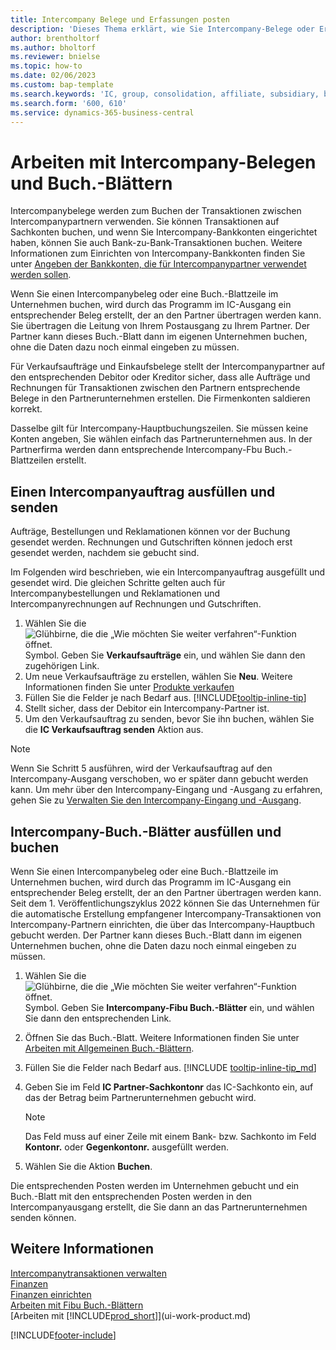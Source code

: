 ```yaml
---
title: Intercompany Belege und Erfassungen posten
description: 'Dieses Thema erklärt, wie Sie Intercompany-Belege oder Erfassungen verwenden, um Transaktionen mit Ihren Intercompany-Partnern zu buchen.'
author: brentholtorf
ms.author: bholtorf
ms.reviewer: bnielse
ms.topic: how-to
ms.date: 02/06/2023
ms.custom: bap-template
ms.search.keywords: 'IC, group, consolidation, affiliate, subsidiary, bank-to-bank'
ms.search.form: '600, 610'
ms.service: dynamics-365-business-central
---
```

# Arbeiten mit Intercompany-Belegen und Buch.-Blättern

Intercompanybelege werden zum Buchen der Transaktionen zwischen Intercompanypartnern verwenden. Sie können Transaktionen auf Sachkonten buchen, und wenn Sie Intercompany-Bankkonten eingerichtet haben, können Sie auch Bank-zu-Bank-Transaktionen buchen. Weitere Informationen zum Einrichten von Intercompany-Bankkonten finden Sie unter [Angeben der Bankkonten, die für Intercompanypartner verwendet werden sollen](intercompany-how-setup.md#specify-the-bank-accounts-to-use-for-intercompany-partners).  

Wenn Sie einen Intercompanybeleg oder eine Buch.-Blattzeile im Unternehmen buchen, wird durch das Programm im IC-Ausgang ein entsprechender Beleg erstellt, der an den Partner übertragen werden kann. Sie übertragen die Leitung von Ihrem Postausgang zu Ihrem Partner. Der Partner kann dieses Buch.-Blatt dann im eigenen Unternehmen buchen, ohne die Daten dazu noch einmal eingeben zu müssen.

Für Verkaufsaufträge und Einkaufsbelege stellt der Intercompanypartner auf den entsprechenden Debitor oder Kreditor sicher, dass alle Aufträge und Rechnungen für Transaktionen zwischen den Partnern entsprechende Belege in den Partnerunternehmen erstellen. Die Firmenkonten saldieren korrekt.

Dasselbe gilt für Intercompany-Hauptbuchungszeilen. Sie müssen keine Konten angeben, Sie wählen einfach das Partnerunternehmen aus. In der Partnerfirma werden dann entsprechende Intercompany-Fbu Buch.-Blattzeilen erstellt.

## Einen Intercompanyauftrag ausfüllen und senden

Aufträge, Bestellungen und Reklamationen können vor der Buchung gesendet werden. Rechnungen und Gutschriften können jedoch erst gesendet werden, nachdem sie gebucht sind.

Im Folgenden wird beschrieben, wie ein Intercompanyauftrag ausgefüllt und gesendet wird. Die gleichen Schritte gelten auch für Intercompanybestellungen und Reklamationen und Intercompanyrechnungen auf Rechnungen und Gutschriften.  

1. Wählen Sie die ![Glühbirne, die die „Wie möchten Sie weiter verfahren“-Funktion öffnet.](media/ui-search/search_small.png "Sagen Sie mir, was Sie tun möchten") Symbol. Geben Sie **Verkaufsaufträge** ein, und wählen Sie dann den zugehörigen Link.  
2. Um neue Verkaufsaufträge zu erstellen, wählen Sie **Neu**. Weitere Informationen finden Sie unter [Produkte verkaufen](sales-how-sell-products.md)  
3. Füllen Sie die Felder je nach Bedarf aus. [!INCLUDE[tooltip-inline-tip](includes/tooltip-inline-tip_md.md)]
4. Stellt sicher, dass der Debitor ein Intercompany-Partner ist.
5. Um den Verkaufsauftrag zu senden, bevor Sie ihn buchen, wählen Sie die **IC Verkaufsauftrag senden** Aktion aus.

> [!NOTE]
> Wenn Sie Schritt 5 ausführen, wird der Verkaufsauftrag auf den Intercompany-Ausgang verschoben, wo er später dann gebucht werden kann. Um mehr über den Intercompany-Eingang und -Ausgang zu erfahren, gehen Sie zu [Verwalten Sie den Intercompany-Eingang und -Ausgang](intercompany-how-manage-intercompany-inbox.md).

## Intercompany-Buch.-Blätter ausfüllen und buchen

Wenn Sie einen Intercompanybeleg oder eine Buch.-Blattzeile im Unternehmen buchen, wird durch das Programm im IC-Ausgang ein entsprechender Beleg erstellt, der an den Partner übertragen werden kann. Seit dem 1. Veröffentlichungszyklus 2022 können Sie das Unternehmen für die automatische Erstellung empfangener Intercompany-Transaktionen von Intercompany-Partnern einrichten, die über das Intercompany-Hauptbuch gebucht werden. Der Partner kann dieses Buch.-Blatt dann im eigenen Unternehmen buchen, ohne die Daten dazu noch einmal eingeben zu müssen.

1. Wählen Sie die ![Glühbirne, die die „Wie möchten Sie weiter verfahren“-Funktion öffnet.](media/ui-search/search_small.png "Sagen Sie mir, was Sie tun möchten") Symbol. Geben Sie **Intercompany-Fibu Buch.-Blätter** ein, und wählen Sie dann den entsprechenden Link.  
2. Öffnen Sie das Buch.-Blatt. Weitere Informationen finden Sie unter [Arbeiten mit Allgemeinen Buch.-Blättern](ui-work-general-journals.md).
3. Füllen Sie die Felder nach Bedarf aus. [!INCLUDE [tooltip-inline-tip_md](../archive/invoicing/includes/tooltip-inline-tip_md.md)]
4. Geben Sie im Feld **IC Partner-Sachkontonr** das IC-Sachkonto ein, auf das der Betrag beim Partnerunternehmen gebucht wird.

    > [!NOTE]
    > Das Feld muss auf einer Zeile mit einem Bank- bzw. Sachkonto im Feld **Kontonr.** oder **Gegenkontonr.** ausgefüllt werden.  
5. Wählen Sie die Aktion **Buchen**.

Die entsprechenden Posten werden im Unternehmen gebucht und ein Buch.-Blatt mit den entsprechenden Posten werden in den Intercompanyausgang erstellt, die Sie dann an das Partnerunternehmen senden können.

## Weitere Informationen

[Intercompanytransaktionen verwalten](intercompany-manage.md)  
[Finanzen](finance.md)  
[Finanzen einrichten](finance-setup-finance.md)  
[Arbeiten mit Fibu Buch.-Blättern](ui-work-general-journals.md)  
[Arbeiten mit [!INCLUDE[prod_short](includes/prod_short.md)]](ui-work-product.md)


[!INCLUDE[footer-include](includes/footer-banner.md)]